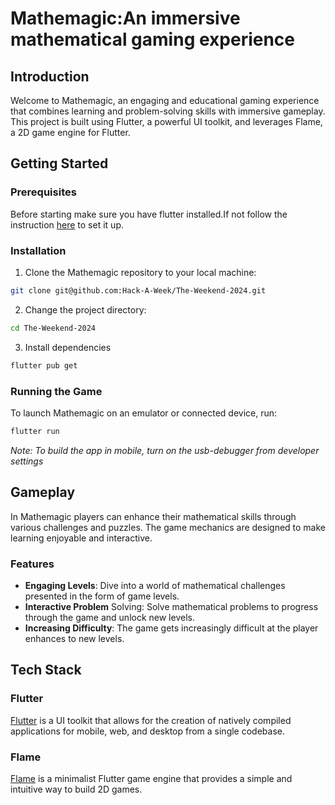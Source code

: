 # Mathemagic:An immersive mathematical gaming experience

## Introduction 
Welcome to Mathemagic, an engaging and educational gaming experience that combines learning and problem-solving skills with immersive gameplay. This project is built using Flutter, a powerful UI toolkit, and leverages Flame, a 2D game engine for Flutter.

## Getting Started 
### Prerequisites
Before starting make sure you have flutter installed.If not follow the instruction [here](https://docs.flutter.dev/get-started/install) to set it up.

### Installation 
1. Clone the Mathemagic repository to your local machine:
```bash
git clone git@github.com:Hack-A-Week/The-Weekend-2024.git
```
2. Change the project directory:
```bash
cd The-Weekend-2024
```
3. Install dependencies
```bash
flutter pub get
```
### Running the Game

To launch Mathemagic on an emulator or connected device, run:

```bash
flutter run
```
*Note: To build the app in mobile, turn on the usb-debugger from developer settings*

## Gameplay 
In Mathemagic players can enhance their mathematical skills through various challenges and puzzles. The game mechanics are designed to make learning enjoyable and interactive.

### Features 
- **Engaging Levels**: Dive into a world of mathematical challenges presented in the form of game levels.
- **Interactive Problem** Solving: Solve mathematical problems to progress through the game and unlock new levels.
- **Increasing Difficulty**: The game gets increasingly difficult at the player enhances to new levels.

## Tech Stack
### Flutter
[Flutter](https://flutter.dev/) is a UI toolkit that allows for the creation of natively compiled applications for mobile, web, and desktop from a single codebase.
### Flame
[Flame](https://flame-engine.org/) is a minimalist Flutter game engine that provides a simple and intuitive way to build 2D games.